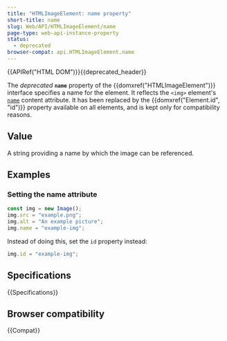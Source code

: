 ```yaml
---
title: "HTMLImageElement: name property"
short-title: name
slug: Web/API/HTMLImageElement/name
page-type: web-api-instance-property
status:
  - deprecated
browser-compat: api.HTMLImageElement.name
---
```


{{APIRef("HTML DOM")}}{{deprecated_header}}

The _deprecated_ **`name`** property of the {{domxref("HTMLImageElement")}} interface specifies a name for the element. It reflects the `<img>` element's [`name`](/en-US/docs/Web/HTML/Reference/Elements/img#name) content attribute. It has been replaced by the {{domxref("Element.id", "id")}} property available on all elements, and is kept only for compatibility reasons.

## Value

A string providing a name by which the image can be referenced.

## Examples

### Setting the name attribute

```js
const img = new Image();
img.src = "example.png";
img.alt = "An example picture";
img.name = "example-img";
```

Instead of doing this, set the `id` property instead:

```js
img.id = "example-img";
```

## Specifications

{{Specifications}}

## Browser compatibility

{{Compat}}
